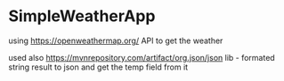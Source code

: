 # SimpleWeatherApp
using https://openweathermap.org/ API to get the weather 

used also https://mvnrepository.com/artifact/org.json/json lib - formated string result to json and get the temp field from it 
